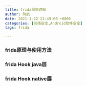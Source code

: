 ```yaml
---
title: frida框架详解
author: 阿航
date: 2021-1-22 21:49:00 +0800
categories: [网络安全,Android软件安全]
tags: frida

---
```




### frida原理与使用方法

### frida Hook java层

### frida Hook native层

